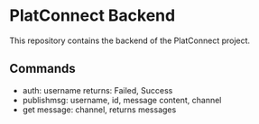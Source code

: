 # PlatConnect Backend

This repository contains the backend of the PlatConnect project.

## Commands 

* auth: username returns: Failed, Success
* publishmsg: username, id, message content, channel
* get message: channel, returns messages
